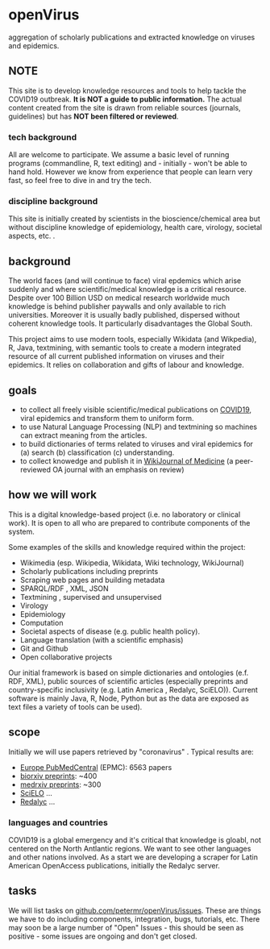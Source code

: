 # openVirus
aggregation of scholarly publications and extracted knowledge on viruses and epidemics.

## NOTE
This site is to develop knowledge resources and tools to help tackle the COVID19 outbreak. **It is NOT a guide to public information.** The actual content created from the site is drawn from reliable sources (journals, guidelines) but has **NOT been filtered or reviewed**.

### tech background 
All are welcome to participate. We assume a basic level of running programs (commandline, R, text editing) and - initially - won't be able to hand hold. However we know from experience that people can learn very fast, so feel free to dive in and try the tech.

### discipline background
This site is initially created by scientists in the bioscience/chemical area but without discipline knowledge of epidemiology, health care, virology, societal aspects, etc. . 

## background
The world faces (and will continue to face) viral epdemics which arise suddenly and where scientific/medical knowledge is a critical resource. Despite over 100 Billion USD on medical research worldwide much knowledge is behind publisher paywalls and only available to rich universities. Moreover it is usually badly published, dispersed without coherent knowledge tools. It particularly disadvantages the Global South.

This project aims to use modern tools, especially Wikidata (and Wikpedia), R, Java, textmining, with semantic tools to create a modern integrated resource of all current published information on viruses and their epidemics. It relies on collaboration and gifts of labour and knowledge.

## goals

* to collect all freely visible scientific/medical publications on [COVID19](https://www.wikidata.org/wiki/Q84263196), viral epidemics and transform them to uniform form.
* to use Natural Language Processing (NLP) and textmining so machines can extract meaning from the articles.
* to build dictionaries of terms related to viruses and viral epidemics for (a) search (b) classification (c) understanding.
* to collect knowedge and publish it in [WikiJournal of Medicine](www.wikijmed.org) (a peer-reviewed OA journal with an emphasis on review)

## how we will work

This is a digital knowledge-based project (i.e. no laboratory or clinical work). It is open to all who are prepared to contribute components of the system. 

Some examples of the skills and knowledge required within the project:
* Wikimedia (esp. Wikipedia, Wikidata, Wiki technology, WikiJournal)
* Scholarly publications including preprints
* Scraping web pages and building metadata
* SPARQL/RDF , XML, JSON
* Textmining , supervised and unsupervised
* Virology
* Epidemiology
* Computation
* Societal aspects of disease (e.g.  public health policy).
* Language translation (with a scientific emphasis)
* Git and Github
* Open collaborative projects

Our initial framework is based on simple dictionaries and ontologies (e.f. RDF, XML), public sources of scientific articles (especially preprints and country-specific inclusivity (e.g. Latin America , Redalyc, SciELO)). Current software is mainly Java, R, Node, Python but as the data are exposed as text files a variety of tools can be used).

## scope

Initially we will use papers retrieved by "coronavirus" . Typical results are:

* [Europe PubMedCentral](https://europepmc.org/) (EPMC): 6563 papers
* [biorxiv preprints](https://www.biorxiv.org/): ~400
* [medrxiv preprints](https://www.medrxiv.org/): ~300
* [SciELO](https://scielo.org/en/) ...
* [Redalyc](https://scielo.org/en/) ...

### languages and countries

COVID19 is a global emergency and it's critical that knowledge is gloabl, not centered on the North Antlantic regions. We want to see other languages and other nations involved. As a start we are developing a scraper for Latin American OpenAccess publications, initially the Redalyc server.

## tasks

We will list tasks on [github.com/petermr/openVirus/issues](https://github.com/petermr/openVirus/issues). These are things we have to do including components, integration, bugs, tutorials, etc.
There may soon be a large number of "Open" Issues - this should be seen as positive - some issues are ongoing and don't get closed.




